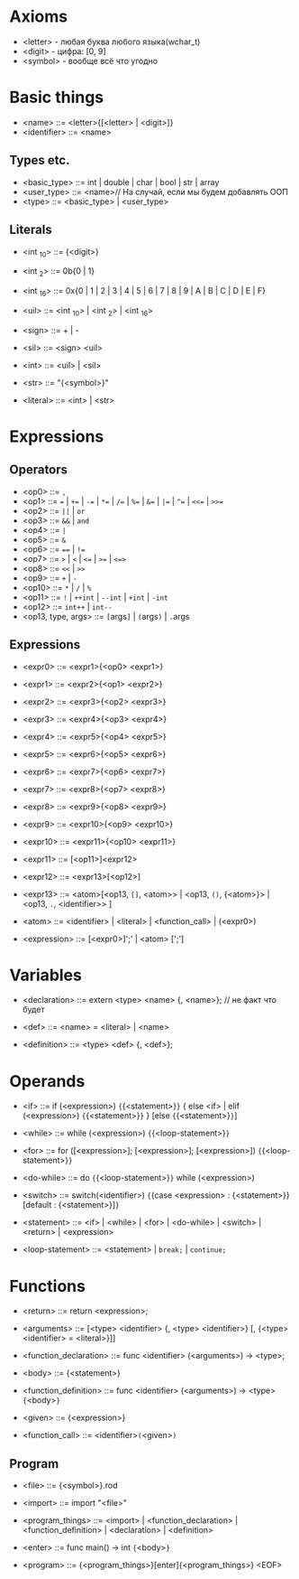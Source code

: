 
# Axioms

+ \<letter> - любая буква любого языка(wchar_t)
+ \<digit> - цифра: \[0, 9]
+ \<symbol> - вообще всё что угодно

# Basic things

+ \<name> ::= \<letter>{\[\<letter> | \<digit>]}
+ \<identifier> ::= \<name>

## Types etc.

+ \<basic_type> ::= int | double | char | bool | str | array 
+ \<user_type> ::=  \<name>// На случай, если мы будем добавлять ООП
+ \<type> ::= \<basic_type> | \<user_type>

## Literals
+ \<int $_{10}$> ::= {\<digit>}
+ \<int $_{2}$> ::= 0b{0 | 1}
+ \<int $_{16}$> ::= 0x{0 | 1 | 2 | 3 | 4 | 5 | 6 | 7 | 8 | 9 | A | B | C | D | E | F}

+ \<uil> ::= \<int $_{10}$> | \<int $_{2}$> | \<int $_{16}$>
+ \<sign> ::= + | -
+ \<sil> ::= \<sign> \<uil>

+ \<int> ::= \<uil> | \<sil>

+ \<str> ::= "{\<symbol>}"

+ \<literal> ::= \<int> | \<str>

# Expressions

## Operators

+ \<op0> ::= `,`
+ \<op1> ::= `=` | `+=` | `-=` | `*=` | `/=` | `%=` | `&=` | `|=` | `^=` | `<<=` | `>>=`
+ \<op2> ::= `||` | `or`
+ \<op3> ::= `&&` | `and`
+ \<op4> ::= `|`
+ \<op5> ::= `&`
+ \<op6> ::= `==` | `!=`
+ \<op7> ::= `>` | `<` | `<=` | `>=` | `<=>`
+ \<op8> ::= `<<` | `>>`
+ \<op9> ::= `+` | `-`
+ \<op10> ::= `*` | `/` | `%`
+ \<op11> ::= `!` | `++int` | `--int` | `+int` | `-int`
+ \<op12> ::= `int++` | `int--`
+ \<op13, type, args> ::= `[`args`]` | `(`args`)` | `.`args 

## Expressions

+ \<expr0> ::= \<expr1>{\<op0> \<expr1>}
+ \<expr1> ::= \<expr2>{\<op1> \<expr2>}
+ \<expr2> ::= \<expr3>{\<op2> \<expr3>}
+ \<expr3> ::= \<expr4>{\<op3> \<expr4>}
+ \<expr4> ::= \<expr5>{\<op4> \<expr5>}
+ \<expr5> ::= \<expr6>{\<op5> \<expr6>}
+ \<expr6> ::= \<expr7>{\<op6> \<expr7>}
+ \<expr7> ::= \<expr8>{\<op7> \<expr8>}
+ \<expr8> ::= \<expr9>{\<op8> \<expr9>}
+ \<expr9> ::= \<expr10>{\<op9> \<expr10>}
+ \<expr10> ::= \<expr11>{\<op10> \<expr11>}
+ \<expr11> ::= \[\<op11>]\<expr12>
+ \<expr12> ::= \<expr13>\[\<op12>]
+ \<expr13> ::= \<atom>\[\<op13, `[]`,  \<atom>> | \<op13, `()`, {\<atom>}> | \<op13, `.`, \<identifier>> ]
+ \<atom> ::= \<identifier> | \<literal> | \<function_call> | (\<expr0>)

+ \<expression> ::= [\<expr0>]';' | \<atom> [';']

# Variables

+ \<declaration> ::= extern \<type> \<name> {, \<name>}; // не факт что будет
+ \<def> ::= \<name> = \<literal> | \<name>

+ \<definition> ::= \<type> \<def> {, \<def>};

# Operands

+ \<if> ::= if (\<expression>) `{`{\<statement>}`}` { else \<if> | elif (\<expression>) `{`{\<statement>}`}` } \[else `{`{\<statement>}`}`]

+ \<while> ::= while (\<expression>) `{`{\<loop-statement>}`}`

+ \<for> ::= for (\[\<expression>]; \[\<expression>]; \[\<expression>]) `{`{\<loop-statement>}`}`

+ \<do-while> ::= do `{`{\<loop-statement>}`}` while (\<expression>)

+ \<switch> ::= switch(\<identifier>) `{`{case \<expression> : {\<statement>}} \[default : {\<statement>}]`}`

+ \<statement> ::= \<if> | \<while> | \<for> | \<do-while> | \<switch> | \<return> | \<expression>

+ \<loop-statement> ::= \<statement> | `break;` | `continue;`

# Functions

+ \<return> ::= return \<expression>;

+ \<arguments> ::= \[\<type> \<identifier> {, \<type> \<identifier>} \[, {\<type> \<identifier> = \<literal>}]]

+ \<function_declaration> ::= func \<identifier> (\<arguments>) -> \<type>;

+ \<body> ::= {\<statement>}
+ \<function_definition> ::= func \<identifier> (\<arguments>) -> \<type> `{`\<body>`}`

+ \<given> ::= {\<expression>}

+ \<function_call> ::= \<identifier>`(`\<given>`)`


## Program

+ \<file> ::= {\<symbol>}.rod
+ \<import> ::= import "\<file>"


+ \<program_things> ::= \<import> | \<function_declaration> | \<function_definition> | \<declaration> | \<definition>
+ \<enter> ::= func main() -> int `{`\<body>`}`


+ \<program> ::= {\<program_things>}\[enter]{\<program_things>} \<EOF>



